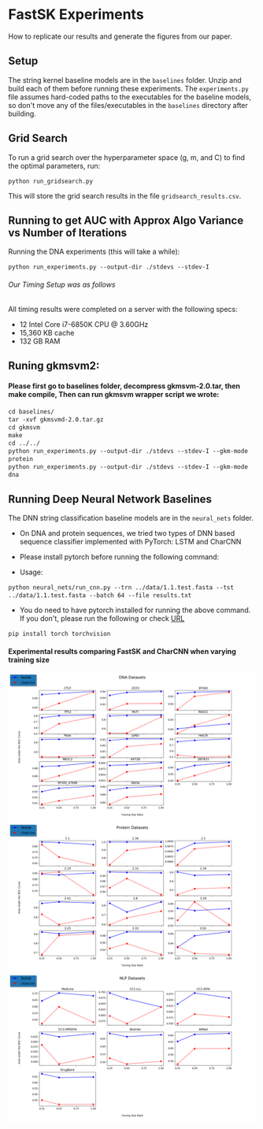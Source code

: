 # FastSK Experiments
How to replicate our results and generate the figures from our paper. 

## Setup
The string kernel baseline models are in the `baselines` folder. Unzip and build each of them before running these experiments. The `experiments.py` file assumes hard-coded paths to the executables for the baseline models, so don't move any of the files/executables in the `baselines` directory after building.

## Grid Search
To run a grid search over the hyperparameter space (g, m, and C) to find the optimal parameters, run:
```
python run_gridsearch.py
```
This will store the grid search results in the file `gridsearch_results.csv`.


## Running to get AUC with Approx Algo Variance vs Number of Iterations
Running the DNA experiments (this will take a while):
```
python run_experiments.py --output-dir ./stdevs --stdev-I
```
###### Our Timing Setup was as follows 
All timing results were completed on a server with the following specs:
-   12 Intel Core i7-6850K CPU @ 3.60GHz
-   15,360 KB cache
-   132 GB RAM


## Runing gkmsvm2:

#### Please first go to baselines folder, decompress gkmsvm-2.0.tar, then make compile, Then can run gkmsvm wrapper script we wrote: 

```
cd baselines/
tar -xvf gkmsvmd-2.0.tar.gz
cd gkmsvm
make
cd ../../
python run_experiments.py --output-dir ./stdevs --stdev-I --gkm-mode protein
python run_experiments.py --output-dir ./stdevs --stdev-I --gkm-mode dna
```



## Running Deep Neural Network Baselines

The DNN string classification baseline models are in the `neural_nets` folder.

+ On DNA and protein sequences, we tried two types of DNN based sequence  classifier implemented with PyTorch: LSTM and CharCNN

+ Please install pytorch before running the following command: 

+ Usage:
```
python neural_nets/run_cnn.py --trn ../data/1.1.test.fasta --tst ../data/1.1.test.fasta --batch 64 --file results.txt
```
+ You do need to have pytorch installed for running the above command. If you don't, please run the following or check  [URL](https://pytorch.org/get-started/locally/)
```
pip install torch torchvision
```

#### Experimental results comparing FastSK and CharCNN when varying training size 


<img src="neural_nets/trainsize_varyresults/dna.png?raw=true" width="800">

<img src="neural_nets/trainsize_varyresults/protein.png" width="800">

<img src="neural_nets/trainsize_varyresults/nlp.png" width="800">
